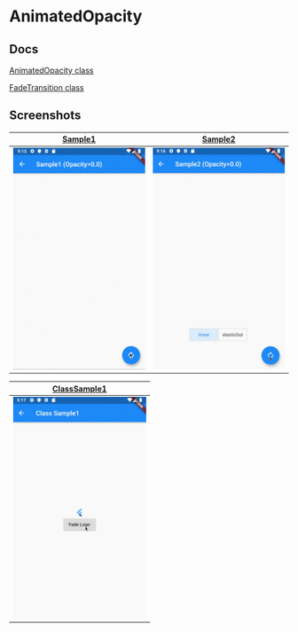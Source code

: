 # AnimatedOpacity

## Docs

[AnimatedOpacity class](https://api.flutter.dev/flutter/widgets/AnimatedOpacity-class.html)

[FadeTransition class](https://api.flutter.dev/flutter/widgets/FadeTransition-class.html)

## Screenshots

|[Sample1](lib/pages/sample1.dart)|[Sample2](lib/pages/sample2.dart)|
|:-:|:-:|
|<img src="./screenshots/gif/Sample1.gif" height="400" alt="Screenshot"/>|<img src="./screenshots/gif/Sample2.gif" height="400" alt="Screenshot"/>|

|[ClassSample1](lib/pages/class_sample1.dart)|
|:-:|
|<img src="./screenshots/gif/ClassSample1.gif" height="400" alt="Screenshot"/>|